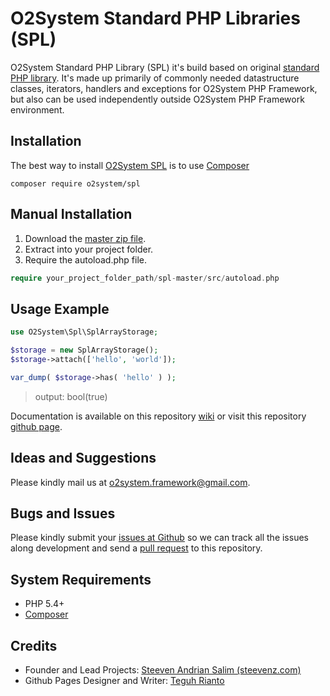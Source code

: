 # O2System Standard PHP Libraries (SPL)
O2System Standard PHP Library (SPL) it's build based on original [standard PHP library](http://php.net/manual/en/book.spl.php).
It's made up primarily of commonly needed datastructure classes, iterators, handlers and exceptions for O2System PHP Framework, but also can be used independently outside O2System PHP Framework environment.

Installation
------------
The best way to install [O2System SPL](https://packagist.org/packages/o2system/spl) is to use [Composer](http://getcomposer.org)
```
composer require o2system/spl
```

Manual Installation
------------
1. Download the [master zip file](https://github.com/o2system/spl/archive/master.zip).
2. Extract into your project folder.
3. Require the autoload.php file.<br>
```php
require your_project_folder_path/spl-master/src/autoload.php
```

Usage Example
-------------
```php
use O2System\Spl\SplArrayStorage;

$storage = new SplArrayStorage();
$storage->attach(['hello', 'world']);

var_dump( $storage->has( 'hello' ) );
```
> output: bool(true)

Documentation is available on this repository [wiki](https://github.com/o2system/spl/wiki) or visit this repository [github page](https://o2system.github.io/spl).

Ideas and Suggestions
---------------------
Please kindly mail us at [o2system.framework@gmail.com](mailto:o2system.framework@gmail.com).

Bugs and Issues
---------------
Please kindly submit your [issues at Github](http://github.com/o2system/spl/issues) so we can track all the issues along development and send a [pull request](http://github.com/o2system/spl/pulls) to this repository.

System Requirements
-------------------
- PHP 5.4+
- [Composer](http://getcomposer.org)

Credits
-------
* Founder and Lead Projects: [Steeven Andrian Salim (steevenz.com)](http://steevenz.com)
* Github Pages Designer and Writer: [Teguh Rianto](http://teguhrianto.tk)